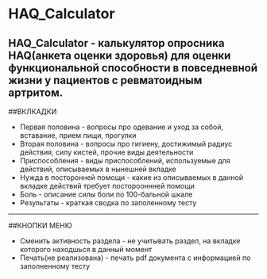 # HAQ_Calculator
HAQ_Calculator - калькулятор опросника HAQ(анкета оценки здоровья) для оценки функциональной способности в повседневной жизни у пациентов c ревматоидным артритом.
---
##ВКЛКАДКИ
* Первая половина - вопросы про одевание и уход за собой, вставание, прием пищи, прогулки
* Вторая половина - вопросы про гигиену, достижимый радиус действия, силу кистей, прочие виды деятельности
* Приспособления - виды приспособлений, используемые для действий, описываемых в нынешней вкладке
* Нужда в посторонней помощи - какие из описываемых в данной вкладке действий требует посторооннней помощи
* Боль - описание силы боли по 100-бальной шкале
* Результаты - краткая сводка по заполенному тесту
---
##КНОПКИ МЕНЮ
* Сменить активность раздела - не учитывать раздел, на вкладке которого находшься в данный момент
* Печать(не реализована) - печать pdf документа с информацией по заполненному тесту
